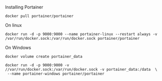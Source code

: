 Installing Portainer


```console
docker pull portainer/portainer
```

On linux

```console
docker run -d -p 9000:9000 --name portainer-linux --restart always -v /var/run/docker.sock:/var/run/docker.sock portainer/portainer
```

On Windows

```console
docker volume create portainer_data

docker run -d -p 9000:9000 -v //var/run/docker.sock:/var/run/docker.sock -v portainer_data:/data  \
 --name portainer-windows portainer/portainer
 
 ```
 
 